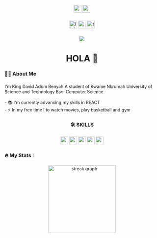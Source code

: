<div align="center"">
<img src="https://cdn.jsdelivr.net/gh/devicons/devicon@latest/icons/git/git-original.svg" height="25" />
<img src="https://cdn.jsdelivr.net/gh/devicons/devicon@latest/icons/codeigniter/codeigniter-plain.svg" height="25" />
</div>

###

<div align="center">
  <img src="https://img.shields.io/static/v1?message=LinkedIn&logo=linkedin&label=&color=0077B5&logoColor=white&labelColor=&style=for-the-badge" height="25" alt="linkedin logo"  />
  <img src="https://img.shields.io/static/v1?message=Youtube&logo=youtube&label=&color=FF0000&logoColor=white&labelColor=&style=for-the-badge" height="25" alt="youtube logo"  />
  <img src="https://img.shields.io/static/v1?message=Twitter&logo=twitter&label=&color=1DA1F2&logoColor=white&labelColor=&style=for-the-badge" height="25" alt="twitter logo"  />
</div>

###

<div align="center">
  <img src="https://visitor-badge.laobi.icu/badge?page_id=maurodesouza.maurodesouza&"  />
</div>

###

<h1 align="center">HOLA 👋</h1>

###

<h3 align="left">👩‍💻  About Me</h3>

###

<p align="left">I'm King David Adom Benyah.A student of Kwame Nkrumah University of Science and Technology Bsc. Computer Science.<br><br>- 📚 I'm currently advancing my skills in REACT<br>- ⚡ In my free time I to watch movies, play basketball and gym</p>

###

<h3 align="center">🛠 SKILLS</h3>

###

<div align="center">
<img src="https://cdn.jsdelivr.net/gh/devicons/devicon@latest/icons/html5/html5-original-wordmark.svg" height="25" />
<img src="https://cdn.jsdelivr.net/gh/devicons/devicon@latest/icons/css3/css3-original-wordmark.svg" height="25" />
<img src="https://cdn.jsdelivr.net/gh/devicons/devicon@latest/icons/tailwindcss/tailwindcss-original.svg" height="25" />
<img src="https://cdn.jsdelivr.net/gh/devicons/devicon@latest/icons/javascript/javascript-original.svg" height="25" />
<img src="https://cdn.jsdelivr.net/gh/devicons/devicon@latest/icons/react/react-original.svg" height="25" />
</div>

###

<h3 align="left">🔥   My Stats :</h3>

###

<div align="center">
  <img src="https://streak-stats.demolab.com?user=maurodesouza&locale=en&mode=daily&theme=dark&hide_border=false&border_radius=5&order=3" height="220" alt="streak graph"  />
</div>

###
